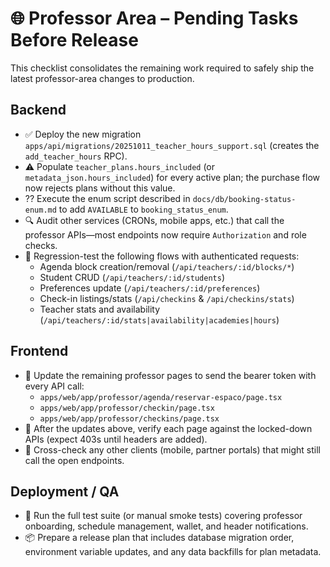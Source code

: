 # 🌐 Professor Area – Pending Tasks Before Release

This checklist consolidates the remaining work required to safely ship the latest professor-area changes to production.

## Backend
- ✅ Deploy the new migration `apps/api/migrations/20251011_teacher_hours_support.sql` (creates the `add_teacher_hours` RPC).
- ⚠️ Populate `teacher_plans.hours_included` (or `metadata_json.hours_included`) for every active plan; the purchase flow now rejects plans without this value.
- ?? Execute the enum script described in `docs/db/booking-status-enum.md` to add `AVAILABLE` to `booking_status_enum`.
- 🔍 Audit other services (CRONs, mobile apps, etc.) that call the professor APIs—most endpoints now require `Authorization` and role checks.
- 🧪 Regression-test the following flows with authenticated requests:
  - Agenda block creation/removal (`/api/teachers/:id/blocks/*`)
  - Student CRUD (`/api/teachers/:id/students`)
  - Preferences update (`/api/teachers/:id/preferences`)
  - Check-in listings/stats (`/api/checkins` & `/api/checkins/stats`)
  - Teacher stats and availability (`/api/teachers/:id/stats|availability|academies|hours`)

## Frontend
- 🔐 Update the remaining professor pages to send the bearer token with every API call:
  - `apps/web/app/professor/agenda/reservar-espaco/page.tsx`
  - `apps/web/app/professor/checkin/page.tsx`
  - `apps/web/app/professor/checkins/page.tsx`
- 🧭 After the updates above, verify each page against the locked-down APIs (expect 403s until headers are added).
- 📱 Cross-check any other clients (mobile, partner portals) that might still call the open endpoints.

## Deployment / QA
- 🔁 Run the full test suite (or manual smoke tests) covering professor onboarding, schedule management, wallet, and header notifications.
- 📦 Prepare a release plan that includes database migration order, environment variable updates, and any data backfills for plan metadata.
